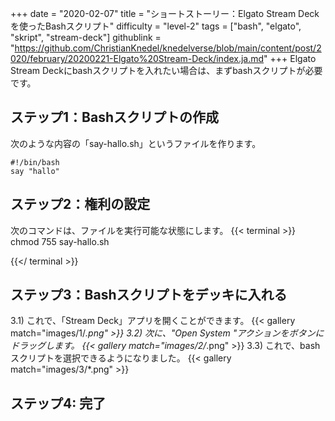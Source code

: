 +++
date = "2020-02-07"
title = "ショートストーリー：Elgato Stream Deckを使ったBashスクリプト"
difficulty = "level-2"
tags = ["bash", "elgato", "skript", "stream-deck"]
githublink = "https://github.com/ChristianKnedel/knedelverse/blob/main/content/post/2020/february/20200221-Elgato%20Stream-Deck/index.ja.md"
+++
Elgato Stream Deckにbashスクリプトを入れたい場合は、まずbashスクリプトが必要です。
## ステップ1：Bashスクリプトの作成
次のような内容の「say-hallo.sh」というファイルを作ります。
```
#!/bin/bash
say "hallo"

```

## ステップ2：権利の設定
次のコマンドは、ファイルを実行可能な状態にします。
{{< terminal >}}
chmod 755 say-hallo.sh

{{</ terminal >}}

## ステップ3：Bashスクリプトをデッキに入れる
3.1) これで、「Stream Deck」アプリを開くことができます。
{{< gallery match="images/1/*.png" >}}
3.2) 次に、"Open System "アクションをボタンにドラッグします。
{{< gallery match="images/2/*.png" >}}
3.3) これで、bashスクリプトを選択できるようになりました。
{{< gallery match="images/3/*.png" >}}

## ステップ4: 完了
